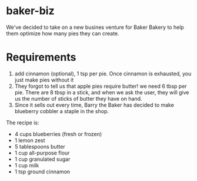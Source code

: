 # baker-biz
We've decided to take on a new busines venture for Baker Bakery to help them optimize how many pies they can create.

# Requirements
1. add cinnamon (optional), 1 tsp per pie. Once cinnamon is exhausted, you just make pies without it
1. They forgot to tell us that apple pies require butter! we need 6 tbsp per pie. There are 8 tbsp in a stick, and when we ask the user, they will give us the number of sticks of butter they have on hand.
1. Since it sells out every time, Barry the Baker has decided to make blueberry cobbler a staple in the shop.

The recipe is:
- 4 cups blueberries (fresh or frozen)
- 1 lemon zest
- 5 tablespoons butter
- 1 cup all-purpose flour
- 1 cup granulated sugar
- 1 cup milk
- 1 tsp ground cinnamon